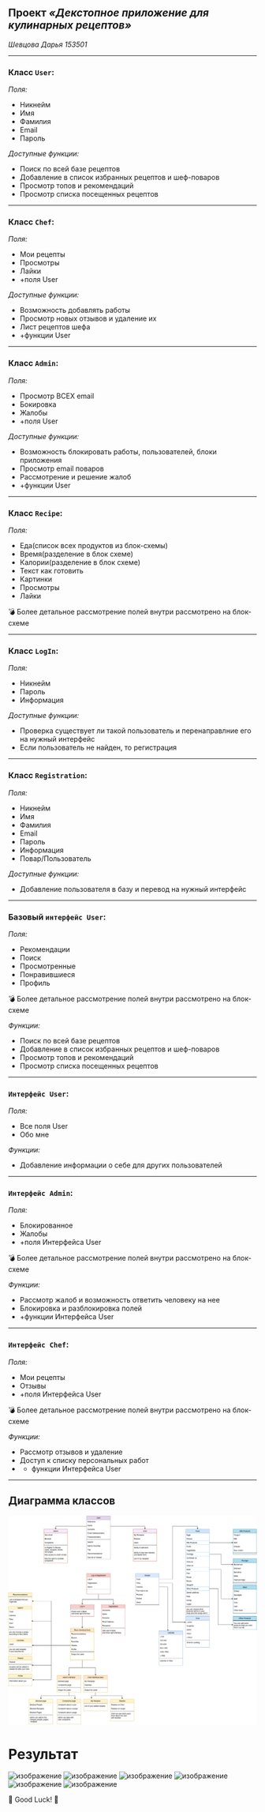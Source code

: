 ## Проект *«Декстопное приложение для кулинарных рецептов»*
*Шевцова Дарья 153501*

____

### Класс ` User `:

*Поля:*
- Никнейм
- Имя
- Фамилия
- Email
- Пароль

*Доступные функции:*
- Поиск по всей базе рецептов
- Добавление в список избранных рецептов и шеф-поваров
- Просмотр топов и рекомендаций
- Просмотр списка посещенных рецептов

____

### Класс `Chef`:

*Поля:*
- Мои рецепты
- Просмотры
- Лайки
- +поля User

*Доступные функции:*
- Возможность добавлять работы
- Просмотр новых отзывов и удаление их
- Лист рецептов шефа
- +функции User

____

### Класс `Admin`:

*Поля:*
- Просмотр ВСЕХ email
- Бокировка
- Жалобы
- +поля User

*Доступные функции:*
- Возможность блокировать работы, пользователей, блоки приложения
- Просмотр email поваров 
- Рассмотрение и решение жалоб
- +функции User

____

### Класс `Recipe`:

*Поля:*
- Еда(список всех продуктов из блок-схемы)
- Время(разделение в блок схеме)
- Калории(разделение в блок схеме)
- Текст как готовить
- Картинки
- Просмотры
- Лайки

:bomb: Более детальное рассмотрение полей внутри рассмотрено на блок-схеме

____

### Класс `LogIn`:

*Поля:*
- Никнейм
- Пароль
- Информация

*Доступные функции:*
- Проверка существует ли такой пользователь и перенаправлние его на нужный интерфейс
- Если пользователь не найден, то регистрация

____

### Класс `Registration`:

*Поля:*
- Никнейм
- Имя
- Фамилия
- Email
- Пароль
- Информация
- Повар/Пользователь

*Доступные функции:*
- Добавление пользователя в базу и перевод на нужный интерфейс

____

### Базовый `интерфейс User`:

*Поля:*
- Рекомендации
- Поиск
- Просмотренные
- Понравившиеся
- Профиль

:bomb: Более детальное рассмотрение полей внутри рассмотрено на блок-схеме

*Функции:*
- Поиск по всей базе рецептов
- Добавление в список избранных рецептов и шеф-поваров
- Просмотр топов и рекомендаций
- Просмотр списка посещенных рецептов

____

### `Интерфейс User`:

*Поля:*
- Все поля User
- Обо мне

*Функции:*
- Добавление информации о себе для других пользователей

____

### `Интерфейс Admin`:

*Поля:*
- Блокированное
- Жалобы
- +поля Интерфейса User

:bomb: Более детальное рассмотрение полей внутри рассмотрено на блок-схеме

*Функции:*
- Рассмотр жалоб и возможность ответить человеку на нее
- Блокировка и разблокировка полей
- +функции Интерфейса User

____

### `Интерфейс Chef`:

*Поля:*
- Мои рецепты
- Отзывы
- +поля Интерфейса User

:bomb: Более детальное рассмотрение полей внутри рассмотрено на блок-схеме

*Функции:*
- Рассмотр отзывов и удаление
- Доступ к списку персональных работ
- + функции Интерфейса User

____
## Диаграмма классов


![Alt-текст]( 153501_Shevtsova_Daria.jpg "Диаграмма классов")

# Результат
![изображение](https://github.com/Chaisy/RecipesProject/assets/90137735/25e69c90-d31a-4493-a2d4-8045ae33c636)
![изображение](https://github.com/Chaisy/RecipesProject/assets/90137735/83bf7cb3-ab77-494b-9c76-8279e774305c)
![изображение](https://github.com/Chaisy/RecipesProject/assets/90137735/662e6783-f7fa-45ff-83ee-623fc734ef80)
![изображение](https://github.com/Chaisy/RecipesProject/assets/90137735/b40dcc5c-f8af-4ad5-a199-2f6e8a3564cb)
![изображение](https://github.com/Chaisy/RecipesProject/assets/90137735/1691b38e-f7a7-4391-adca-30a16f619df3)
![изображение](https://github.com/Chaisy/RecipesProject/assets/90137735/179f9eb6-08d1-4a14-b424-56500d5305b6)



:green_heart: Good Luck! :green_heart:

